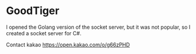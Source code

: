 # GoodTiger

I opened the Golang version of the socket server, but it was not popular, so I created a socket server for C#.

Contact kakao https://open.kakao.com/o/g66zPHD
